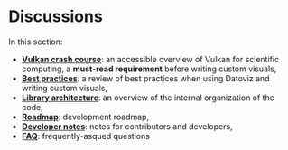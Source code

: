 # Discussions

In this section:

* [**Vulkan crash course**](vulkan.md): an accessible overview of Vulkan for scientific computing, a **must-read requirement** before writing custom visuals,
* [**Best practices**](practices.md): a review of best practices when using Datoviz and writing custom visuals,
* [**Library architecture**](architecture.md): an overview of the internal organization of the code,
* [**Roadmap**](roadmap.md): development roadmap,
* [**Developer notes**](developer.md): notes for contributors and developers,
* [**FAQ**](faq.md): frequently-asqued questions
